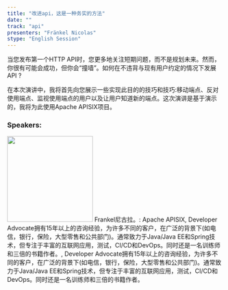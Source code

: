 ```yaml
---
title: "改进api，这是一种务实的方法"
date: "" 
track: "api"
presenters: "Fränkel Nicolas"
stype: "English Session"
---
```

当您发布第一个HTTP API时，您更多地关注短期问题，而不是规划未来。然而，你很有可能会成功，但你会“撞墙”。如何在不违背与现有用户约定的情况下发展API ?

在本次演讲中，我将首先向您展示一些实现此目的的技巧和技巧:移动端点、反对使用端点、监视使用端点的用户以及让用户知道新的端点。这次演讲是基于演示的，我将为此使用Apache APISIX项目。
 ### Speakers: 
 <img src="images/speaker/1035.png" width="200" />
 Frankel尼古拉。: Apache APISIX, Developer Advocate拥有15年以上的咨询经验，为许多不同的客户，在广泛的背景下(如电信，银行，保险，大型零售和公共部门)。通常致力于Java/Java EE和Spring技术，但专注于丰富的互联网应用，测试，CI/CD和DevOps。同时还是一名训练师和三倍的书籍作者。, Developer Advocate拥有15年以上的咨询经验，为许多不同的客户，在广泛的背景下(如电信，银行，保险，大型零售和公共部门)。通常致力于Java/Java EE和Spring技术，但专注于丰富的互联网应用，测试，CI/CD和DevOps。同时还是一名训练师和三倍的书籍作者。
 